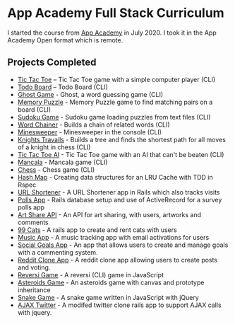 # App Academy Full Stack Curriculum

I started the course from [App Academy](https://www.appacademy.io/immersive/curriculum) in July 2020. I took it in the App Academy Open format which is remote.

## Projects Completed

* [Tic Tac Toe](https://github.com/stockermans/App-Academy/tree/master/Software%20Engineering%20Foundations/Additional%20Projects/tic_tac_toe_v3) – Tic Tac Toe game with a simple computer player (CLI)
* [Todo Board](https://github.com/stockermans/App-Academy/tree/master/Software%20Engineering%20Foundations/Additional%20Projects/todo_board) – Todo Board (CLI)
* [Ghost Game](https://github.com/stockermans/App-Academy/tree/master/Ruby/Enumerables%20and%20Debugging/ghost) - Ghost, a word guessing game (CLI)
* [Memory Puzzle](https://github.com/stockermans/App-Academy/tree/master/Ruby/Reference/memory_puzzle) - Memory Puzzle game to find matching pairs on a board (CLI)
* [Sudoku Game](https://github.com/stockermans/App-Academy/tree/master/Ruby/Reference/sudoku) - Sudoku game loading puzzles from text files (CLI)
* [Word Chainer](https://github.com/stockermans/app-academy/tree/master/Ruby/Recursion/word_chains) - Builds a chain of related words (CLI)
* [Minesweeper](https://github.com/stockermans/App-Academy/tree/master/Ruby/Git/minesweeper) - Minesweeper in the console (CLI)
* [Knights Travails](https://github.com/stockermans/app-academy/tree/master/Ruby/Data%20Structures/Knights%20Travails) - Builds a tree and finds the shortest path for all moves of a knight in chess (CLI)
* [Tic Tac Toe AI](https://github.com/stockermans/app-academy/tree/master/Ruby/Data%20Structures/Tic%20Tac%20Toe%20AI) - Tic Tac Toe game with an AI that can't be beaten (CLI)
* [Mancala](https://github.com/stockermans/app-academy/tree/master/Ruby/Object%20Oriented%20Programming/mancala) - Mancala game (CLI)
* [Chess](https://github.com/stockermans/app-academy/tree/master/Ruby/Object%20Oriented%20Programming/chess) - Chess game (CLI)
* [Hash Map](https://github.com/stockermans/app-academy/tree/master/Ruby/LRU%20Cache/Hash%20Map%20%26%20LRU%20Cache) - Creating data structures for an LRU Cache with TDD in Rspec
* [URL Shortener](https://github.com/stockermans/app-academy/tree/master/SQL/Active%20Record/URLShortener) - A URL Shortener app in Rails which also tracks visits
* [Polls App](https://github.com/stockermans/app-academy/tree/master/SQL/Active%20Record%20II/PollsApp) - Rails database setup and use of ActiveRecord for a survey polls app
* [Art Share API](https://github.com/stockermans/app-academy/tree/master/Rails/Routes%20and%20Controllers/Art%20Share%20API) - An API for art sharing, with users, artworks and comments
* [99 Cats](https://github.com/stockermans/app-academy/tree/master/Rails/Rails%20Views/Cats99) - A rails app to create and rent cats with users
* [Music App](https://github.com/stockermans/app-academy/tree/master/Rails/Rails%20Auth%20II/MusicApp) - A music tracking app with email activations for users
* [Social Goals App](https://github.com/stockermans/app-academy/tree/master/Rails/Testing%20with%20Rails/SocialGoalsApp) - An app that allows users to create and manage goals with a commenting system.
* [Reddit Clone App](https://github.com/stockermans/app-academy/tree/master/Rails/Advanced%20Rails%20Forms/RedditClone) - A reddit clone app allowing users to create posts and voting.
* [Reversi Game](https://github.com/stockermans/app-academy/tree/master/JavaScript/Reversi) - A reversi (CLI) game in JavaScript
* [Asteroids Game](https://github.com/stockermans/app-academy/tree/master/JavaScript/Object%20Oriented%20JavaScript/Asteroids) - An asteroids game with canvas and prototype inheritance
* [Snake Game](https://github.com/stockermans/app-academy/tree/master/JavaScript/jQuery/Snake) - A snake game written in JavaScript with jQuery
* [AJAX Twitter](https://github.com/stockermans/app-academy/tree/master/JavaScript/AJAX/AJAX%20Twitter) - A modifed twitter clone rails app to support AJAX calls with jquery.